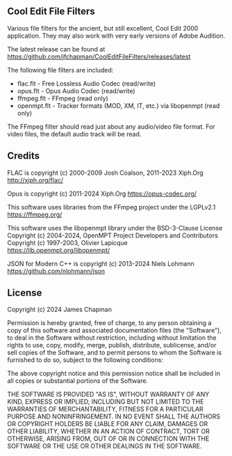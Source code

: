 Cool Edit File Filters
----------------------
Various file filters for the ancient, but still excellent, Cool Edit 2000 application.
They may also work with very early versions of Adobe Audition.

The latest release can be found at https://github.com/jfchapman/CoolEditFileFilters/releases/latest

The following file filters are included:
- flac.flt - Free Lossless Audio Codec (read/write)
- opus.flt - Opus Audio Codec (read/write)
- ffmpeg.flt - FFmpeg (read only)
- openmpt.flt - Tracker formats (MOD, XM, IT, etc.) via libopenmpt (read only)

The FFmpeg filter should read just about any audio/video file format.
For video files, the default audio track will be read.


Credits
-------
FLAC is copyright (c) 2000-2009 Josh Coalson, 2011-2023 Xiph.Org
http://xiph.org/flac/

Opus is copyright (c) 2011-2024 Xiph.Org
https://opus-codec.org/

This software uses libraries from the FFmpeg project under the LGPLv2.1
https://ffmpeg.org/

This software uses the libopenmpt library under the BSD-3-Clause License
Copyright (c) 2004-2024, OpenMPT Project Developers and Contributors
Copyright (c) 1997-2003, Olivier Lapicque
https://lib.openmpt.org/libopenmpt/

JSON for Modern C++ is copyright (c) 2013-2024 Niels Lohmann
https://github.com/nlohmann/json


License
-------
Copyright (c) 2024 James Chapman

Permission is hereby granted, free of charge, to any person obtaining a copy
of this software and associated documentation files (the "Software"), to deal
in the Software without restriction, including without limitation the rights
to use, copy, modify, merge, publish, distribute, sublicense, and/or sell
copies of the Software, and to permit persons to whom the Software is
furnished to do so, subject to the following conditions:

The above copyright notice and this permission notice shall be included in all
copies or substantial portions of the Software.

THE SOFTWARE IS PROVIDED "AS IS", WITHOUT WARRANTY OF ANY KIND, EXPRESS OR
IMPLIED, INCLUDING BUT NOT LIMITED TO THE WARRANTIES OF MERCHANTABILITY,
FITNESS FOR A PARTICULAR PURPOSE AND NONINFRINGEMENT. IN NO EVENT SHALL THE
AUTHORS OR COPYRIGHT HOLDERS BE LIABLE FOR ANY CLAIM, DAMAGES OR OTHER
LIABILITY, WHETHER IN AN ACTION OF CONTRACT, TORT OR OTHERWISE, ARISING FROM,
OUT OF OR IN CONNECTION WITH THE SOFTWARE OR THE USE OR OTHER DEALINGS IN THE
SOFTWARE.
